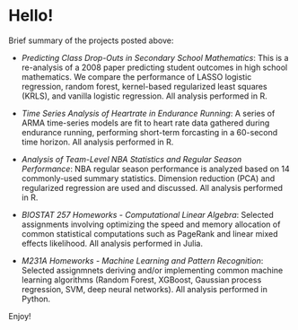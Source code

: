 # Hello!

Brief summary of the projects posted above:

* *Predicting Class Drop-Outs in Secondary School Mathematics*: This is a re-analysis of a 2008 paper predicting student outcomes in high school mathematics.  We compare the performance of LASSO logistic regression, random forest, kernel-based regularized least squares (KRLS), and vanilla logistic regression.  All analysis performed in R.

* *Time Series Analysis of Heartrate in Endurance Running*: A series of ARMA time-series models are fit to heart rate data gathered during endurance running, performing short-term forcasting in a 60-second time horizon.  All analysis performed in R.

* *Analysis of Team-Level NBA Statistics and Regular Season Performance*: NBA regular season performance is analyzed based on 14 commonly-used summary statistics.  Dimension reduction (PCA) and regularized regression are used and discussed.  All analysis performed in R.

* *BIOSTAT 257 Homeworks - Computational Linear Algebra*: Selected assignments involving optimizing the speed and memory allocation of common statistical computations such as PageRank and linear mixed effects likelihood.  All analysis performed in Julia.

* *M231A Homeworks - Machine Learning and Pattern Recognition*: Selected assignmnets deriving and/or implementing common machine learning algorithms (Random Forest, XGBoost, Gaussian process regression, SVM, deep neural networks).  All analysis performed in Python.

Enjoy!
